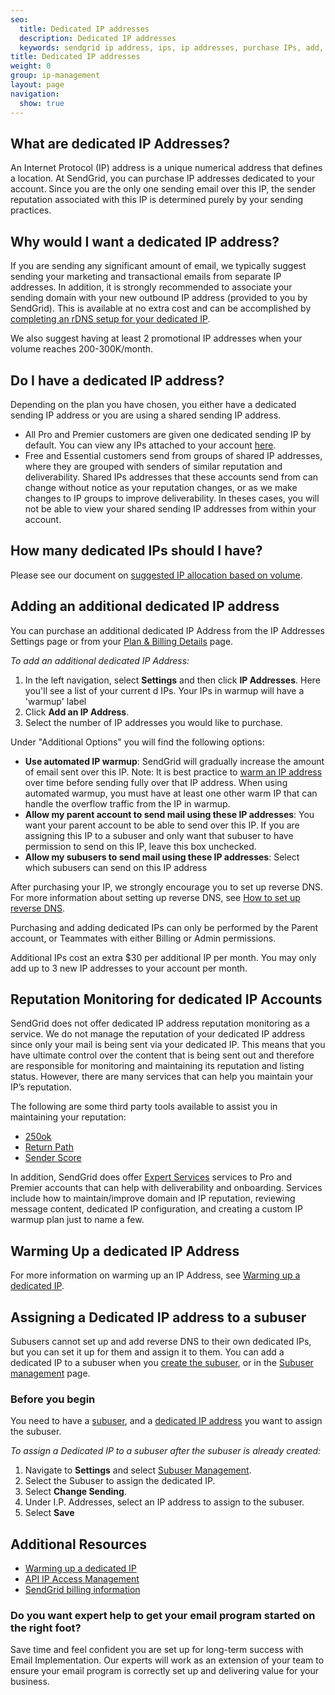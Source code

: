 ```yaml
---
seo:
  title: Dedicated IP addresses
  description: Dedicated IP addresses
  keywords: sendgrid ip address, ips, ip addresses, purchase IPs, add, additional, more, new, IP, address, purchase, dedicated, account, another, need, IPs, warmup, sending, originating, originate, plan, reputation, monitoring, monitor
title: Dedicated IP addresses
weight: 0
group: ip-management
layout: page
navigation:
  show: true
---
```


## 	What are dedicated IP Addresses?

An Internet Protocol (IP) address is a unique numerical address that defines a location. At SendGrid, you can purchase IP addresses dedicated to your account. Since you are the only one sending email over this IP, the sender reputation associated with this IP is determined purely by your sending practices.


## 	Why would I want a dedicated IP address?

If you are sending any significant amount of email, we typically suggest sending your marketing and transactional emails from separate IP addresses. In addition, it is strongly recommended to associate your sending domain with your new outbound IP address (provided to you by SendGrid). This is available at no extra cost and can be accomplished by [completing an rDNS setup for your dedicated IP]({{root_url}}/ui/account-and-settings/how-to-set-up-reverse-dns/).

We also suggest having at least 2 promotional IP addresses when your volume reaches 200-300K/month.


## 	Do I have a dedicated IP address?

Depending on the plan you have chosen, you either have a dedicated sending IP address or you are using a shared sending IP address.

- All Pro and Premier customers are given one dedicated sending IP by default. You can view any IPs attached to your account [here](https://app.sendgrid.com/settings/ip_addresses).
- Free and Essential customers send from groups of shared IP addresses, where they are grouped with senders of similar reputation and deliverability. Shared IPs addresses that these accounts send from can change without notice as your reputation changes, or as we make changes to IP groups to improve deliverability. In theses cases, you will not be able to view your shared sending IP addresses from within your account.


## 	How many dedicated IPs should I have?

Please see our document on [suggested IP allocation based on volume]({{root_url}}/assets/IPWarmupSchedule.pdf).


## 	Adding an additional dedicated IP address

You can purchase an additional dedicated IP Address from the IP Addresses Settings page or from your [Plan & Billing Details](https://app.sendgrid.com/settings/billing) page.

*To add an additional dedicated IP Address:*

1. In the left navigation, select **Settings** and then click **IP Addresses**.
   Here you'll see a list of your current d IPs. Your IPs in warmup will have a 'warmup' label
1. Click **Add an IP Address**.
1. Select the number of IP addresses you would like to purchase.

Under "Additional Options" you will find the following options:

  - **Use automated IP warmup**: SendGrid will gradually increase the amount of email sent over this IP. Note: It is best practice to [warm an IP address]({{root_url}}/ui/sending-email/warming-up-an-ip-address/) over time before sending fully over that IP address. When using automated warmup, you must have at least one other warm IP that can handle the overflow traffic from the IP in warmup.
  - **Allow my parent account to send mail using these IP addresses**: You want your parent account to be able to send over this IP. If you are assigning this IP to a subuser and only want that subuser to have permission to send on this IP, leave this box unchecked.
  - **Allow my subusers to send mail using these IP addresses**: Select which subusers can send on this IP address


After purchasing your IP, we strongly encourage you to set up reverse DNS. For more information about setting up reverse DNS, see [How to set up reverse DNS]({{root_url}}/ui/account-and-settings/how-to-set-up-reverse-dns/).

<call-out>

 Purchasing and adding dedicated IPs can only be performed by the Parent account, or Teammates with either Billing or Admin permissions.

</call-out>

<call-out>

 Additional IPs cost an extra $30 per additional IP per month. You may only add up to 3 new IP addresses to your account per month.

</call-out>

## 	Reputation Monitoring for dedicated IP Accounts

SendGrid does not offer dedicated IP address reputation monitoring as a service. We do not manage the reputation of your dedicated IP address since only your mail is being sent via your dedicated IP. This means that you have ultimate control over the content that is being sent out and therefore are responsible for monitoring and maintaining its reputation and listing status. However, there are many services that can help you maintain your IP’s reputation.

The following are some third party tools available to assist you in maintaining your reputation:

* [250ok](https://250ok.com/tools/blacklists/)
* [Return Path](https://returnpath.com/request-a-demo-social/?sfdc=701000000006Za6&gclid=CIO88sevkcwCFRSPfgod6u8AXA)
* [Sender Score](https://www.senderscore.org/blacklistlookup/)


In addition, SendGrid does offer [Expert Services](https://sendgrid.com/solutions/expert-services/) services to Pro and Premier accounts that can help with deliverability and onboarding. Services include how to maintain/improve domain and IP reputation, reviewing message content, dedicated IP configuration, and creating a custom IP warmup plan just to name a few.

## 	Warming Up a dedicated IP Address

For more information on warming up an IP Address, see [Warming up a dedicated IP]({{root_url}}/ui/sending-email/warming-up-an-ip-address/).

## 	Assigning a Dedicated IP address to a subuser

Subusers cannot set up and add reverse DNS to their own dedicated IPs, but you can set it up for them and assign it to them. You can add a dedicated IP to a subuser when you [create the subuser]({{root_url}}/ui/account-and-settings/subusers/#create-a-subuser), or in the [Subuser management](https://app.sendgrid.com/settings/subusers) page.

 ### 	Before you begin

You need to have a [subuser]({{root_url}}/ui/account-and-settings/subusers/#create-a-subuser), and a [dedicated IP address]({{root_url}}/ui/account-and-settings/dedicated-ip-addresses/#adding-an-additional-dedicated-ip-address) you want to assign the subuser.

*To assign a Dedicated IP to a subuser after the subuser is already created:*

1. Navigate to **Settings** and select [Subuser Management](https://app.sendgrid.com/settings/subusers).
1. Select the Subuser to assign the dedicated IP.
1. Select **Change Sending**.
1. Under I.P. Addresses, select an IP address to assign to the subuser.
1. Select **Save**

## 	Additional Resources

- [Warming up a dedicated IP]({{root_url}}/ui/sending-email/warming-up-an-ip-address/)
- [API IP Access Management]({{root_url}}/ui/account-and-settings/ip-access-management/)
- [SendGrid billing information]({{root_url}}/ui/account-and-settings/billing/)


<call-out-link linktext="IMPLEMENTATION SERVICES" img="/img/expert-insights-promo1.png" link="https://sendgrid.com/solutions/email-implementation/">


### Do you want expert help to get your email program started on the right foot?


Save time and feel confident you are set up for long-term success with Email Implementation. Our experts will work as an extension of your team to ensure your email program is correctly set up and delivering value for your business.


</call-out-link>


